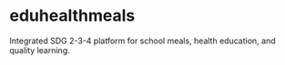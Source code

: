 # eduhealthmeals
Integrated SDG 2-3-4 platform for school meals, health education, and quality learning.
